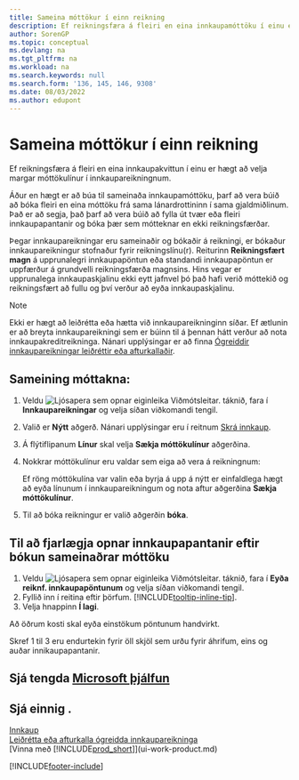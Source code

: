 ```yaml
---
title: Sameina móttökur í einn reikning
description: Ef reikningsfæra á fleiri en eina innkaupamóttöku í einu er hægt að nota aðgerðina sameinaðar móttökur.
author: SorenGP
ms.topic: conceptual
ms.devlang: na
ms.tgt_pltfrm: na
ms.workload: na
ms.search.keywords: null
ms.search.form: '136, 145, 146, 9308'
ms.date: 08/03/2022
ms.author: edupont
---
```

# Sameina móttökur í einn reikning

Ef reikningsfæra á fleiri en eina innkaupakvittun í einu er hægt að velja margar móttökulínur í innkaupareikningnum.  

Áður en hægt er að búa til sameinaða innkaupamóttöku, þarf að vera búið að bóka fleiri en eina móttöku frá sama lánardrottininn í sama gjaldmiðlinum. Það er að segja, það þarf að vera búið að fylla út tvær eða fleiri innkaupapantanir og bóka þær sem mótteknar en ekki reikningsfærðar.  

Þegar innkaupareikningar eru sameinaðir og bókaðir á reikningi, er bókaður innkaupareikningur stofnaður fyrir reikningslínu(r). Reiturinn **Reikningsfært magn** á upprunalegri innkaupapöntun eða standandi innkaupapöntun er uppfærður á grundvelli reikningsfærða magnsins. Hins vegar er upprunalega innkaupaskjalinu ekki eytt jafnvel þó það hafi verið móttekið og reikningsfært að fullu og því verður að eyða innkaupaskjalinu.  

> [!NOTE]
> Ekki er hægt að leiðrétta eða hætta við innkaupareikninginn síðar. Ef ætlunin er að breyta innkaupareikningi sem er búinn til á þennan hátt verður að nota innkaupakreditreikninga. Nánari upplýsingar er að finna [Ógreiddir innkaupareikningar leiðréttir eða afturkallaðir](purchasing-how-correct-cancel-unpaid-purchase-invoices.md).

## Sameining móttakna:

1. Veldu ![Ljósapera sem opnar eiginleika Viðmótsleitar.](media/ui-search/search_small.png "Segðu mér hvað þú vilt gera") táknið, fara í **Innkaupareikningar** og velja síðan viðkomandi tengil.  
2. Valið er **Nýtt** aðgerð. Nánari upplýsingar eru í reitnum [Skrá innkaup](purchasing-how-record-purchases.md).  
3. Á flýtiflipanum **Línur** skal velja **Sækja móttökulínur** aðgerðina.  
4. Nokkrar móttökulínur eru valdar sem eiga að vera á reikningnum:  

    Ef röng móttökulína var valin eða byrja á upp á nýtt er einfaldlega hægt að eyða línunum í innkaupareikningum og nota aftur aðgerðina **Sækja móttökulínur**.  
5. Til að bóka reikningur er valið aðgerðin **bóka**.  

## Til að fjarlægja opnar innkaupapantanir eftir bókun sameinaðrar móttöku

1. Veldu ![Ljósapera sem opnar eiginleika Viðmótsleitar.](media/ui-search/search_small.png "Segðu mér hvað þú vilt gera") táknið, fara í **Eyða reiknf. innkaupapöntunum** og velja síðan viðkomandi tengil.  
2. Fyllið inn í reitina eftir þörfum. [!INCLUDE[tooltip-inline-tip](includes/tooltip-inline-tip_md.md)].
3. Velja hnappinn **Í lagi**.  

Að öðrum kosti skal eyða einstökum pöntunum handvirkt.

Skref 1 til 3 eru endurtekin fyrir öll skjöl sem urðu fyrir áhrifum, eins og auðar innikaupapantanir.

## Sjá tengda [Microsoft þjálfun](/training/modules/processing-invoices-dynamics-365-business-central/)

## Sjá einnig .

[Innkaup](purchasing-manage-purchasing.md)  
[Leiðrétta eða afturkalla ógreidda innkaupareikninga](purchasing-how-correct-cancel-unpaid-purchase-invoices.md)  
[Vinna með [!INCLUDE[prod_short](includes/prod_short.md)]](ui-work-product.md)  


[!INCLUDE[footer-include](includes/footer-banner.md)]
